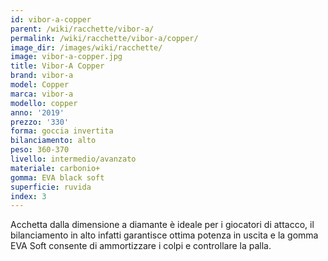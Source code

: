```yaml
---
id: vibor-a-copper
parent: /wiki/racchette/vibor-a/
permalink: /wiki/racchette/vibor-a/copper/
image_dir: /images/wiki/racchette/
image: vibor-a-copper.jpg
title: Vibor-A Copper
brand: vibor-a
model: Copper
marca: vibor-a
modello: copper
anno: '2019'
prezzo: '330'
forma: goccia invertita
bilanciamento: alto
peso: 360-370
livello: intermedio/avanzato
materiale: carbonio+
gomma: EVA black soft
superficie: ruvida
index: 3
---
```

Acchetta dalla dimensione a diamante è ideale per i giocatori di attacco, il bilanciamento in alto infatti garantisce ottima potenza in uscita e la gomma EVA Soft consente di ammortizzare i colpi e controllare la palla.